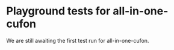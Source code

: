 # Playground tests for all-in-one-cufon
We are still awaiting the first test run for all-in-one-cufon.
